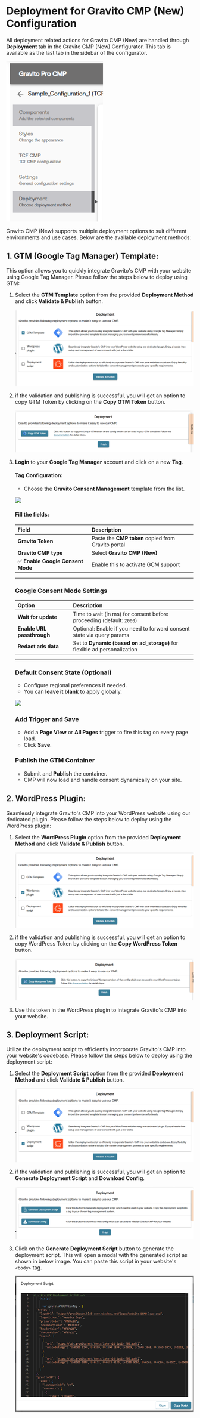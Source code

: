 # Deployment for Gravito CMP (New) Configuration

All deployment related actions for Gravito CMP (New) are handled through **Deployment** tab in the Gravito CMP (New) Configurator. This tab is available as the last tab in the sidebar of the configurator.

![](./img/deployment_highlight.png)

Gravito CMP (New) supports multiple deployment options to suit different environments and use cases. Below are the available deployment methods:

## 1. GTM (Google Tag Manager) Template:
This option allows you to quickly integrate Gravito's CMP with your website using Google Tag Manager. Please follow the steps below to deploy using GTM:

1. Select the **GTM Template** option from the provided **Deployment Method** and click **Validate & Publish** button.

    ![](./img/gtm_deployment1.png)

2. if the validation and publishing is successful, you will get an option to copy GTM Token by clicking on the **Copy GTM Token** button.

    ![](./img/gtm_deployment2.png)

3. **Login** to your **Google Tag Manager** account and click on a new **Tag**.

    #### Tag Configuration:
    - Choose the **Gravito Consent Management** template from the list.

    ![](../img/GTMTemplateSearch.png)

    #### Fill the fields:

    | Field                          | Description                                                                 |
    |--------------------------------|-----------------------------------------------------------------------------|
    | **Gravito Token**              | Paste the **CMP token** copied from Gravito portal                          |
    | **Gravito CMP type**           | Select **Gravito CMP (New)**              |
    | ✅ **Enable Google Consent Mode** | Enable this to activate GCM support                                       |

    ---

    ### Google Consent Mode Settings

    | Option                     | Description                                                                 |
    |----------------------------|-----------------------------------------------------------------------------|
    | **Wait for update**        | Time to wait (in ms) for consent before proceeding (default: `2000`)        |
    | **Enable URL passthrough** | Optional: Enable if you need to forward consent state via query params      |
    | **Redact ads data**        | Set to **Dynamic (based on ad_storage)** for flexible ad personalization    |

    ---

    ### Default Consent State (Optional)

    - Configure regional preferences if needed.
    - You can **leave it blank** to apply globally.

    ![](../img/GTMTemplateView.png)

    ### Add Trigger and Save

    - Add a **Page View** or **All Pages** trigger to fire this tag on every page load.
    - Click **Save**.

    

    ### Publish the GTM Container

    - Submit and **Publish** the container.
    - CMP will now load and handle consent dynamically on your site.


## 2. WordPress Plugin:
Seamlessly integrate Gravito's CMP into your WordPress website using our dedicated plugin. Please follow the steps below to deploy using the WordPress plugin:

1. Select the **WordPress Plugin** option from the provided **Deployment Method** and click **Validate & Publish** button.

    ![](./img/wordpress_deployment1.png)

2. if the validation and publishing is successful, you will get an option to copy WordPress Token by clicking on the **Copy WordPress Token** button.

    ![](./img/wordpress_deployment2.png)

3. Use this token in the WordPress plugin to integrate Gravito's CMP into your website.



## 3. Deployment Script:
Utilize the deployment script to efficiently incorporate Gravito's CMP into your website's codebase. Please follow the steps below to deploy using the deployment script:

1. Select the **Deployment Script** option from the provided **Deployment Method** and click **Validate & Publish** button.

    ![](./img/script_deployment1.png)

2. if the validation and publishing is successful, you will get an option to **Generate Deployment Script** and **Download Config**.

    ![](./img/script_deployment2.png)

3. Click on the **Generate Deployment Script** button to generate the deployment script. This will open a modal with the generated script as shown in below image. You can paste this script in your website's `<body>` tag.

    ![](./img/script_deployment3.png)